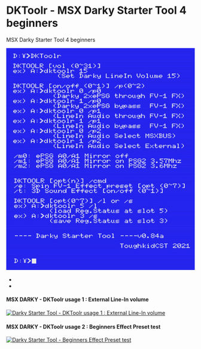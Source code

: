 # DKToolr - MSX Darky Starter Tool 4 beginners
 MSX Darky Starter Tool 4 beginners

![MSX Darky Starter Tool 4 beginners](DKToolR8.jpg)

*
*
 
#### MSX DARKY - DKToolr usage 1 : External Line-In volume
 
[![Darky Starter Tool - DKToolr usage 1 : External Line-In volume](https://yt-embed.herokuapp.com/embed?v=Sild267F3_E)](https://www.youtube.com/watch?v=Sild267F3_E "Darky Starter Tool - DKToolr usage 1 : External Line-In volume")

#### MSX DARKY -  DKToolr usage 2 : Beginners Effect Preset test

[![Darky Starter Tool - Beginners Effect Preset test](https://yt-embed.herokuapp.com/embed?v=UbZ_WyOio24)](https://www.youtube.com/watch?v=UbZ_WyOio24&list=PLlD0W14KLTkpxAsRtlKR5r57rvZVzmb4L&index=11 "Darky Starter Tool - Beginners Effect Preset test")


